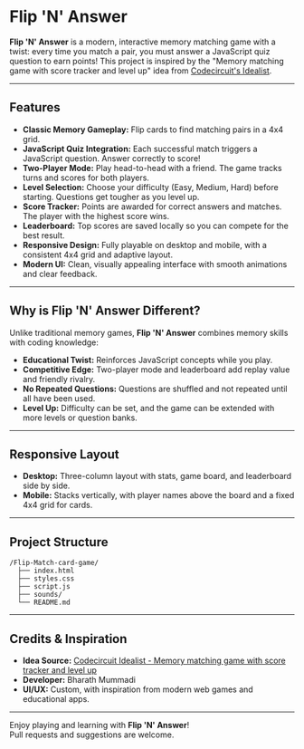 # Flip 'N' Answer

**Flip 'N' Answer** is a modern, interactive memory matching game with a twist: every time you match a pair, you must answer a JavaScript quiz question to earn points! This project is inspired by the "Memory matching game with score tracker and level up" idea from [Codecircuit's Idealist](https://www.codecircuit.ai/idealist).

---

## Features

- **Classic Memory Gameplay:** Flip cards to find matching pairs in a 4x4 grid.
- **JavaScript Quiz Integration:** Each successful match triggers a JavaScript question. Answer correctly to score!
- **Two-Player Mode:** Play head-to-head with a friend. The game tracks turns and scores for both players.
- **Level Selection:** Choose your difficulty (Easy, Medium, Hard) before starting. Questions get tougher as you level up.
- **Score Tracker:** Points are awarded for correct answers and matches. The player with the highest score wins.
- **Leaderboard:** Top scores are saved locally so you can compete for the best result.
- **Responsive Design:** Fully playable on desktop and mobile, with a consistent 4x4 grid and adaptive layout.
- **Modern UI:** Clean, visually appealing interface with smooth animations and clear feedback.

---

## Why is Flip 'N' Answer Different?

Unlike traditional memory games, **Flip 'N' Answer** combines memory skills with coding knowledge:
- **Educational Twist:** Reinforces JavaScript concepts while you play.
- **Competitive Edge:** Two-player mode and leaderboard add replay value and friendly rivalry.
- **No Repeated Questions:** Questions are shuffled and not repeated until all have been used.
- **Level Up:** Difficulty can be set, and the game can be extended with more levels or question banks.

---

## Responsive Layout

- **Desktop:** Three-column layout with stats, game board, and leaderboard side by side.
- **Mobile:** Stacks vertically, with player names above the board and a fixed 4x4 grid for cards.

---

## Project Structure

```
/Flip-Match-card-game/
  ├── index.html      
  ├── styles.css        
  ├── script.js          
  ├── sounds/            
  └── README.md          
```

---


## Credits & Inspiration

- **Idea Source:** [Codecircuit Idealist - Memory matching game with score tracker and level up](https://www.codecircuit.ai/idealist)
- **Developer:** Bharath Mummadi
- **UI/UX:** Custom, with inspiration from modern web games and educational apps.

---


Enjoy playing and learning with **Flip 'N' Answer**!  
Pull requests and suggestions are welcome.
